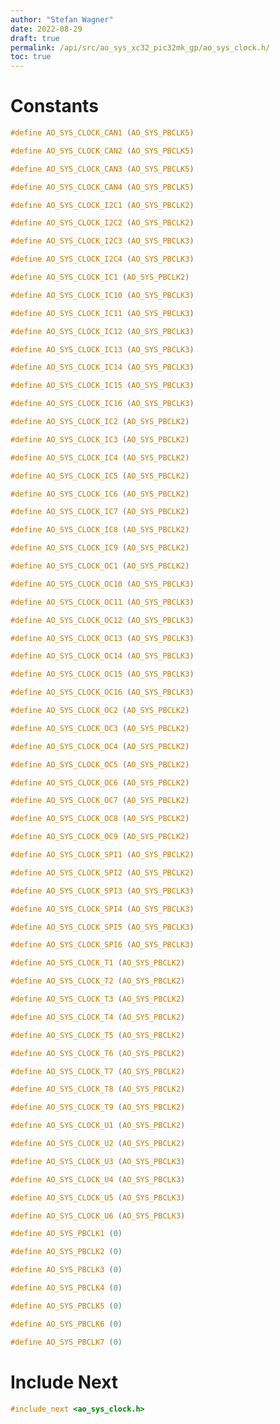 ```yaml
---
author: "Stefan Wagner"
date: 2022-08-29
draft: true
permalink: /api/src/ao_sys_xc32_pic32mk_gp/ao_sys_clock.h/
toc: true
---
```


# Constants

```c
#define AO_SYS_CLOCK_CAN1 (AO_SYS_PBCLK5)
```

```c
#define AO_SYS_CLOCK_CAN2 (AO_SYS_PBCLK5)
```

```c
#define AO_SYS_CLOCK_CAN3 (AO_SYS_PBCLK5)
```

```c
#define AO_SYS_CLOCK_CAN4 (AO_SYS_PBCLK5)
```

```c
#define AO_SYS_CLOCK_I2C1 (AO_SYS_PBCLK2)
```

```c
#define AO_SYS_CLOCK_I2C2 (AO_SYS_PBCLK2)
```

```c
#define AO_SYS_CLOCK_I2C3 (AO_SYS_PBCLK3)
```

```c
#define AO_SYS_CLOCK_I2C4 (AO_SYS_PBCLK3)
```

```c
#define AO_SYS_CLOCK_IC1 (AO_SYS_PBCLK2)
```

```c
#define AO_SYS_CLOCK_IC10 (AO_SYS_PBCLK3)
```

```c
#define AO_SYS_CLOCK_IC11 (AO_SYS_PBCLK3)
```

```c
#define AO_SYS_CLOCK_IC12 (AO_SYS_PBCLK3)
```

```c
#define AO_SYS_CLOCK_IC13 (AO_SYS_PBCLK3)
```

```c
#define AO_SYS_CLOCK_IC14 (AO_SYS_PBCLK3)
```

```c
#define AO_SYS_CLOCK_IC15 (AO_SYS_PBCLK3)
```

```c
#define AO_SYS_CLOCK_IC16 (AO_SYS_PBCLK3)
```

```c
#define AO_SYS_CLOCK_IC2 (AO_SYS_PBCLK2)
```

```c
#define AO_SYS_CLOCK_IC3 (AO_SYS_PBCLK2)
```

```c
#define AO_SYS_CLOCK_IC4 (AO_SYS_PBCLK2)
```

```c
#define AO_SYS_CLOCK_IC5 (AO_SYS_PBCLK2)
```

```c
#define AO_SYS_CLOCK_IC6 (AO_SYS_PBCLK2)
```

```c
#define AO_SYS_CLOCK_IC7 (AO_SYS_PBCLK2)
```

```c
#define AO_SYS_CLOCK_IC8 (AO_SYS_PBCLK2)
```

```c
#define AO_SYS_CLOCK_IC9 (AO_SYS_PBCLK2)
```

```c
#define AO_SYS_CLOCK_OC1 (AO_SYS_PBCLK2)
```

```c
#define AO_SYS_CLOCK_OC10 (AO_SYS_PBCLK3)
```

```c
#define AO_SYS_CLOCK_OC11 (AO_SYS_PBCLK3)
```

```c
#define AO_SYS_CLOCK_OC12 (AO_SYS_PBCLK3)
```

```c
#define AO_SYS_CLOCK_OC13 (AO_SYS_PBCLK3)
```

```c
#define AO_SYS_CLOCK_OC14 (AO_SYS_PBCLK3)
```

```c
#define AO_SYS_CLOCK_OC15 (AO_SYS_PBCLK3)
```

```c
#define AO_SYS_CLOCK_OC16 (AO_SYS_PBCLK3)
```

```c
#define AO_SYS_CLOCK_OC2 (AO_SYS_PBCLK2)
```

```c
#define AO_SYS_CLOCK_OC3 (AO_SYS_PBCLK2)
```

```c
#define AO_SYS_CLOCK_OC4 (AO_SYS_PBCLK2)
```

```c
#define AO_SYS_CLOCK_OC5 (AO_SYS_PBCLK2)
```

```c
#define AO_SYS_CLOCK_OC6 (AO_SYS_PBCLK2)
```

```c
#define AO_SYS_CLOCK_OC7 (AO_SYS_PBCLK2)
```

```c
#define AO_SYS_CLOCK_OC8 (AO_SYS_PBCLK2)
```

```c
#define AO_SYS_CLOCK_OC9 (AO_SYS_PBCLK2)
```

```c
#define AO_SYS_CLOCK_SPI1 (AO_SYS_PBCLK2)
```

```c
#define AO_SYS_CLOCK_SPI2 (AO_SYS_PBCLK2)
```

```c
#define AO_SYS_CLOCK_SPI3 (AO_SYS_PBCLK3)
```

```c
#define AO_SYS_CLOCK_SPI4 (AO_SYS_PBCLK3)
```

```c
#define AO_SYS_CLOCK_SPI5 (AO_SYS_PBCLK3)
```

```c
#define AO_SYS_CLOCK_SPI6 (AO_SYS_PBCLK3)
```

```c
#define AO_SYS_CLOCK_T1 (AO_SYS_PBCLK2)
```

```c
#define AO_SYS_CLOCK_T2 (AO_SYS_PBCLK2)
```

```c
#define AO_SYS_CLOCK_T3 (AO_SYS_PBCLK2)
```

```c
#define AO_SYS_CLOCK_T4 (AO_SYS_PBCLK2)
```

```c
#define AO_SYS_CLOCK_T5 (AO_SYS_PBCLK2)
```

```c
#define AO_SYS_CLOCK_T6 (AO_SYS_PBCLK2)
```

```c
#define AO_SYS_CLOCK_T7 (AO_SYS_PBCLK2)
```

```c
#define AO_SYS_CLOCK_T8 (AO_SYS_PBCLK2)
```

```c
#define AO_SYS_CLOCK_T9 (AO_SYS_PBCLK2)
```

```c
#define AO_SYS_CLOCK_U1 (AO_SYS_PBCLK2)
```

```c
#define AO_SYS_CLOCK_U2 (AO_SYS_PBCLK2)
```

```c
#define AO_SYS_CLOCK_U3 (AO_SYS_PBCLK3)
```

```c
#define AO_SYS_CLOCK_U4 (AO_SYS_PBCLK3)
```

```c
#define AO_SYS_CLOCK_U5 (AO_SYS_PBCLK3)
```

```c
#define AO_SYS_CLOCK_U6 (AO_SYS_PBCLK3)
```

```c
#define AO_SYS_PBCLK1 (0)
```

```c
#define AO_SYS_PBCLK2 (0)
```

```c
#define AO_SYS_PBCLK3 (0)
```

```c
#define AO_SYS_PBCLK4 (0)
```

```c
#define AO_SYS_PBCLK5 (0)
```

```c
#define AO_SYS_PBCLK6 (0)
```

```c
#define AO_SYS_PBCLK7 (0)
```

# Include Next

```c
#include_next <ao_sys_clock.h>
```
